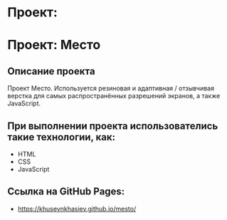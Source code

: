 # Проект: 

# Проект: Место

## Описание проекта
Проект Место. Используется резиновая и адаптивная / отзывчивая верстка для самых распространённых разрешений экранов, а также JavaScript. 
## При выполнении проекта использователись такие технологии, как:
* HTML
* CSS
* JavaScript

## Ссылка на GitHub Pages:
* https://khuseynkhasiev.github.io/mesto/